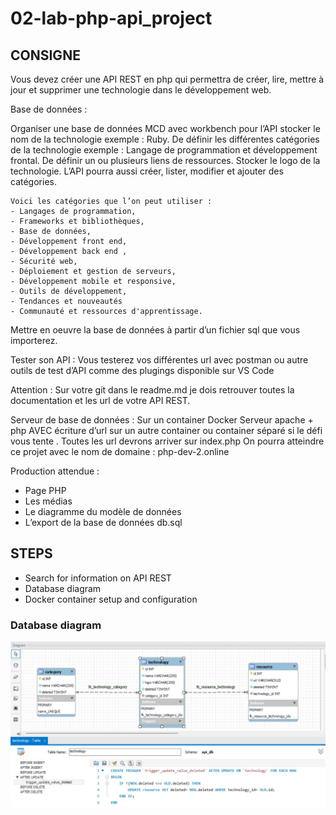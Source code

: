 # 02-lab-php-api_project

## CONSIGNE

Vous devez créer une API REST en php qui permettra de créer, lire, mettre à jour et supprimer une technologie dans le développement web.

Base de données :

Organiser une base de données MCD avec workbench pour l’API stocker le nom de la technologie exemple : Ruby. 
De définir les différentes catégories de la technologie exemple : Langage de programmation et développement frontal. 
De définir un ou plusieurs liens de ressources. 
Stocker le logo de la technologie.
L’API pourra aussi créer, lister, modifier et ajouter des catégories.
    
    Voici les catégories que l’on peut utiliser :
    - Langages de programmation, 
    - Frameworks et bibliothèques, 
    - Base de données, 
    - Développement front end, 
    - Développement back end , 
    - Sécurité web, 
    - Déploiement et gestion de serveurs, 
    - Développement mobile et responsive, 
    - Outils de développement,
    - Tendances et nouveautés
    - Communauté et ressources d'apprentissage.

Mettre en oeuvre la base de données à partir d’un fichier sql que vous importerez.

Tester son API :
Vous testerez vos différentes url avec postman ou autre outils de test d’API comme des plugings disponible sur VS Code

Attention :
Sur votre git dans le readme.md je dois retrouver toutes la documentation et les url de votre API REST.

Serveur de base de données : 
Sur un container Docker Serveur apache + php AVEC écriture d’url sur un autre container ou container séparé si le défi vous tente . Toutes les url devrons arriver sur index.php
On pourra atteindre ce projet avec le nom de domaine : php-dev-2.online

Production attendue :
- Page PHP
- Les médias
- Le diagramme du modèle de données
- L’export de la base de données db.sql

## STEPS

- Search for information on API REST
- Database diagram
- Docker container setup and configuration

### Database diagram

<img src="api_db_diagram.jpg" alt="Database diagram">

